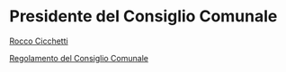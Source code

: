 # Presidente del Consiglio Comunale

[Rocco Cicchetti](/data/persone/rocco-cicchetti.md)

[Regolamento del Consiglio Comunale](/data/regolamento-consiglio-comunale.md)
